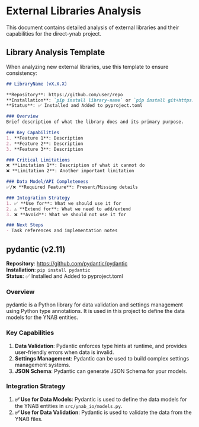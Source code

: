 # External Libraries Analysis

This document contains detailed analysis of external libraries and their capabilities for the direct-ynab project.

## Library Analysis Template

When analyzing new external libraries, use this template to ensure consistency:

```markdown
## LibraryName (vX.X.X)

**Repository**: https://github.com/user/repo
**Installation**: `pip install library-name` or `pip install git+https://...`
**Status**: ✅ Installed and Added to pyproject.toml

### Overview
Brief description of what the library does and its primary purpose.

### Key Capabilities
1. **Feature 1**: Description
2. **Feature 2**: Description
3. **Feature 3**: Description

### Critical Limitations
❌ **Limitation 1**: Description of what it cannot do
❌ **Limitation 2**: Another important limitation

### Data Model/API Completeness
✅/❌ **Required Feature**: Present/Missing details

### Integration Strategy
1. ✅ **Use for**: What we should use it for
2. ⚠️ **Extend for**: What we need to add/extend
3. ❌ **Avoid**: What we should not use it for

### Next Steps
- Task references and implementation notes
```

## pydantic (v2.11)

**Repository**: https://github.com/pydantic/pydantic  
**Installation**: `pip install pydantic`  
**Status**: ✅ Installed and Added to pyproject.toml

### Overview

pydantic is a Python library for data validation and settings management using Python type annotations. It is used in this project to define the data models for the YNAB entities.

### Key Capabilities

1. **Data Validation**: Pydantic enforces type hints at runtime, and provides user-friendly errors when data is invalid.
2. **Settings Management**: Pydantic can be used to build complex settings management systems.
3. **JSON Schema**: Pydantic can generate JSON Schema for your models.

### Integration Strategy

1. **✅ Use for Data Models**: Pydantic is used to define the data models for the YNAB entities in `src/ynab_io/models.py`.
2. **✅ Use for Data Validation**: Pydantic is used to validate the data from the YNAB files.